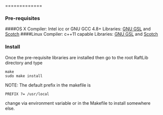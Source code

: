 
=============
### Pre-requisites
####OS X
Compiler: Intel icc or GNU GCC 4.8+
Libraries: <a href="http://goo.gl/gchdSw">GNU GSL</a> and <a href="http://goo.gl/tI1NGf">Scotch</a>
####Linux
Compiler: c++11 capable 
Libraries: <a href="http://goo.gl/gchdSw">GNU GSL</a> and <a href="http://goo.gl/tI1NGf">Scotch</a>

### Install
Once the pre-requisite libraries are installed
then go to the root RaftLib directory and type
```
make 
sudo make install
```
NOTE: The default prefix in the makefile is 
```
PREFIX ?= /usr/local
```
change via environment variable or in the Makefile to install
somewhere else.
